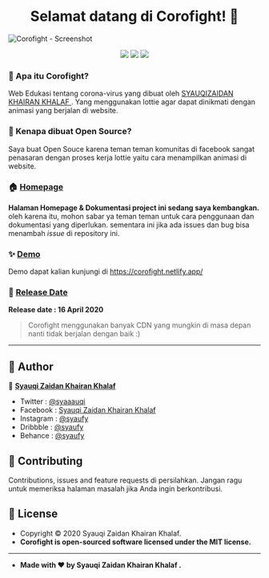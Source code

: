 <h1 align="center">Selamat datang di Corofight! 👋</h1>

![Corofight - Screenshot](https://user-images.githubusercontent.com/46257169/90329642-d8b2a780-dfd0-11ea-8d02-50333cdd8bc2.png)

<p align ="Center">

<img src="https://img.shields.io/github/issues/syauqi/corofight?style=flat-square">
<img src="https://img.shields.io/github/stars/syauqi/corofight?style=flat-square">
<img src="https://img.shields.io/github/forks/syauqi/corofight?style=flat-square">

</p>

### 🤔 Apa itu Corofight?
Web Edukasi tentang corona-virus yang dibuat oleh <a href="https://github.com/syauqi"> SYAUQIZAIDAN KHAIRAN KHALAF </a> . Yang menggunakan lottie agar dapat dinikmati dengan animasi yang berjalan di website.

### 🎉 Kenapa dibuat Open Source?
Saya buat Open Souce karena teman teman komunitas di facebook sangat penasaran dengan proses kerja lottie yaitu cara menampilkan animasi di website.

### 🏠 <a href="#">Homepage</a>
**Halaman Homepage & Dokumentasi project ini sedang saya kembangkan.** oleh karena itu, mohon sabar ya teman teman untuk cara penggunaan dan dokumentasi yang diperlukan. sementara ini jika ada issues dan bug bisa menambah *issue* di repository ini.

### ✨ <a href="https://corofight.netlify.app/">Demo</a>
Demo dapat kalian kunjungi di https://corofight.netlify.app/

### 📆 <a href="#">Release Date</a>
**Release date : 16 April 2020**

> Corofight menggunakan banyak CDN yang mungkin di masa depan nanti tidak berjalan dengan baik :)

------------

## 🧑 Author

👤 <a href="https://web.facebook.com/syauqi"> **Syauqi Zaidan Khairan Khalaf**</a>
- Twitter : <a href="https://twitter.com/@syaaauqi"> @syaaauqi</a>
- Facebook : <a href="https://web.facebook.com/syaaauqi"> Syauqi Zaidan Khairan Khalaf</a>
- Instagram : <a href="https://www.instagram.com/syaufy/">@syaufy </a>
- Dribbble : <a href="https://dribbble.com/syaufy">@syaufy </a>
- Behance :  <a href="https://www.behance.net/syaufy">@syaufy </a>

## 🤝 Contributing
Contributions, issues and feature requests di persilahkan.
Jangan ragu untuk memeriksa halaman masalah jika Anda ingin berkontribusi. 

## 📝 License
- Copyright © 2020 Syauqi Zaidan Khairan Khalaf.
- **Corofight is open-sourced software licensed under the MIT license.**

------------
- **Made with ❤️ by Syauqi Zaidan Khairan Khalaf .**

